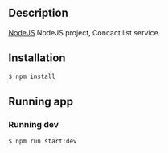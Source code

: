## Description
[NodeJS](https://nodejs.org/es/) NodeJS project, Concact list service.

## Installation
```bash
$ npm install
```

## Running app

### Running dev 
```bash
$ npm run start:dev
```